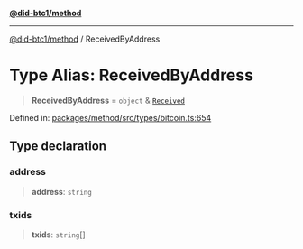 [**@did-btc1/method**](../README.md)

***

[@did-btc1/method](../globals.md) / ReceivedByAddress

# Type Alias: ReceivedByAddress

> **ReceivedByAddress** = `object` & [`Received`](Received.md)

Defined in: [packages/method/src/types/bitcoin.ts:654](https://github.com/dcdpr/did-btc1-js/blob/4ab6f9915d95beed9bc633644c9db1539395f512/packages/method/src/types/bitcoin.ts#L654)

## Type declaration

### address

> **address**: `string`

### txids

> **txids**: `string`[]
